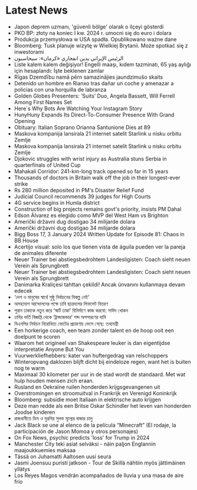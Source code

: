 # Latest News
-  Japon deprem uzmanı, 'güvenli bölge' olarak o ilçeyi gösterdi
-  PKO BP: złoty na koniec I kw. 2024 r. umocni się do euro i dolara
-  Produkcja przemysłowa w USA spadła. Opublikowano ważne dane
-  Bloomberg: Tusk planuje wizytę w Wielkiej Brytanii. Może spotkać się z inwestorami
-  الرئيس الإيراني يدين انفجاري «كرمان»: سيحاسبون
-  Liste kalem kalem değişiyor! Engelli maaşı, kıdem tazminatı, 65 yaş aylığı için hesaplandı: İşte beklenen zamlar
-  Rīgas Dzemdību namā pērn samazinājies jaundzimušo skaits
-  Detenido un hombre en Rianxo tras dañar un coche y amenazar a policías con una horquilla de labranza
-  Golden Globes Presenters: ‘Suits’ Duo, Angela Bassett, Will Ferrell Among First Names Set
-  Here`s Why Bots Are Watching Your Instagram Story
-  HunyHuny Expands Its Direct-To-Consumer Presence With Grand Opening
-  Obituary: Italian Soprano Orianna Santunione Dies at 89
-  Maskova kompanija lansirala 21 internet satelit Starlink u nisku orbitu Zemlje
-  Maskova kompanija lansirala 21 internet satelit Starlink u nisku orbitu Zemlje
-  Djokovic struggles with wrist injury as Australia stuns Serbia in quarterfinals of United Cup
-  Mahakali Corridor: 241-km-long track opened so far in 15 years
-  Thousands of doctors in Britain walk off the job in their longest-ever strike
-  Rs 280 million deposited in PM&#039;s Disaster Relief Fund
-  Judicial Council recommends 39 judges for High Courts
-  4G service begins in Humla district
-  Construction of big projects remains govt&#039;s priority, insists PM Dahal
-  Edson Álvarez es elegido como MVP del West Ham vs Brighton
-  Američki državni dug dostigao 34 milijarde dolara
-  Američki državni dug dostigao 34 milijarde dolara
-  Bigg Boss 17, 3 January 2024 Written Update for Episode 81: Chaos in BB House
-  Acertijo visual: solo los que tienen vista de águila pueden ver la pareja de animales diferente
-  Neuer Trainer bei abstiegsbedrohtem Landesligisten: Coach sieht neuen Verein als Sprungbrett
-  Neuer Trainer bei abstiegsbedrohtem Landesligisten: Coach sieht neuen Verein als Sprungbrett
-  Danimarka Kraliçesi tahttan çekildi! Ancak ünvanını kullanmaya devam edecek
-  ‘দেশ ও মানুষের স্বার্থে সুষ্ঠু নির্বাচনের বিকল্প নেই’
-  অসহযোগ আন্দোলনের পক্ষে ঢাবি ছাত্রদলের লিফলেট বিতরণ
-  পুরান ঢাকাকে নতুন করে ‘স্মার্ট ঢাকা’ বিনির্মাণে কাজ করবো: সাঈদ খোকন
-  ঢাবির ভর্তি বিজ্ঞপ্তি থেকে ‘ট্রান্সজেন্ডার’ শব্দ অপসারণের দাবি
-  বিএনপির নির্বাচন বিরোধিতা ভোটের প্রচারণায় ভেসে গেছে: তথ্যমন্ত্রী
-  Een horkerige coach, een team zonder talent en de hoop ooit een doelpunt te scoren
-  Waarom het origineel van Shakespeare leuker is dan eigentijdse interpretatie Anyone But You
-  Vuurwerkliefhebbers: kater van huftergedrag van relschoppers
-  Winteropvang daklozen blijft dicht bij eindeloze regen, want het is buiten nog te warm
-  Maximaal 30 kilometer per uur in de stad wordt de standaard. Met wat hulp houden mensen zich eraan.
-  Rusland en Oekraïne ruilen honderden krijgsgevangenen uit
-  Overstromingen en stroomuitval in Frankrijk en Verenigd Koninkrijk
-  Bloomberg: subsidie moet Italiaan in elektrische auto krijgen
-  Deze man redde als een Britse Oskar Schindler het leven van honderden Joodse kinderen
-  রাজধানীতে ডিম ও মুরগির সুলভ মূল্যের বাজার চালু
-  Jack Black se une al elenco de la película “Minecraft” (El rodaje, la participación de Jason Momoa y otros personajes)
-  On Fox News, psychic predicts 'loss' for Trump in 2024
-  Manchester City teki asiat selväksi - näin paljon Englannin maajoukkuemies maksaa
-  Tässä on Juhamatti Aaltosen uusi seura
-  Jasmi Joensuu puristi jatkoon - Tour de Skillä nähtiin myös jättimäinen yllätys
-  Los Reyes Magos vendrán acompañados de lluvia y una masa de aire frío
